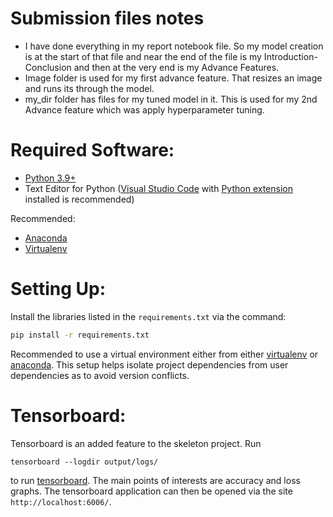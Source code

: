 # Submission files notes
* I have done everything in my report notebook file. So my model creation is at the start of that file and near the end of the file is my Introduction-Conclusion and then at the very end is my Advance Features.
* Image folder is used for my first advance feature. That resizes an image and runs its through the model.
* my_dir folder has files for my tuned model in it. This is used for my 2nd Advance feature which was apply hyperparameter tuning.






# Required Software:
* [Python 3.9+](https://www.python.org/downloads/)
* Text Editor for Python ([Visual Studio Code](https://code.visualstudio.com/) with [Python extension](https://marketplace.visualstudio.com/items?itemName=ms-python.python) installed is recommended)

Recommended:
* [Anaconda](https://www.anaconda.com/)
* [Virtualenv](https://virtualenv.pypa.io/en/latest/installation.html)

# Setting Up:
Install the libraries listed in the `requirements.txt` via the command:
```bash
pip install -r requirements.txt
```

Recommended to use a virtual environment either from either [virtualenv](https://docs.python.org/3/library/venv.html) or [anaconda](https://docs.conda.io/projects/conda/en/latest/user-guide/tasks/manage-environments.html). This setup helps isolate project dependencies from user dependencies as to avoid version conflicts.

# Tensorboard:
Tensorboard is an added feature to the skeleton project. Run
```
tensorboard --logdir output/logs/
``` 
to run [tensorboard](https://github.com/tensorflow/tensorboard/blob/master/README.md). The main points of interests are accuracy and loss graphs. The tensorboard application can then be opened via the site `http://localhost:6006/`.

